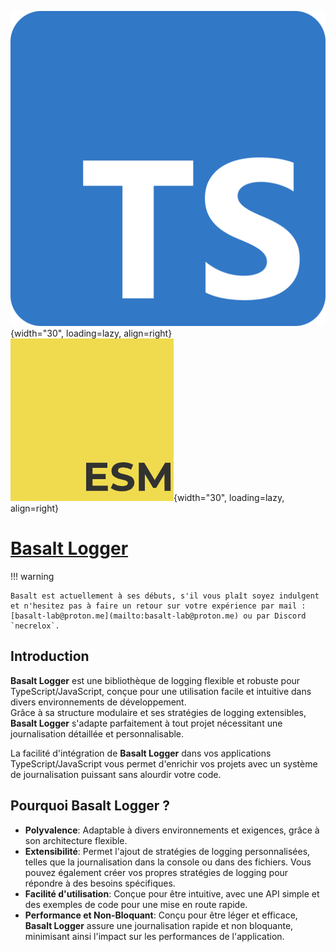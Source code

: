 ![logo](../public/ts.png){width="30", loading=lazy, align=right}
![logo](../public/esm.png){width="30", loading=lazy, align=right}
# **[Basalt Logger](https://www.npmjs.com/package/@basalt-lab/basalt-logger)**

!!! warning

    Basalt est actuellement à ses débuts, s'il vous plaît soyez indulgent et n'hesitez pas à faire un retour sur votre expérience par mail : [basalt-lab@proton.me](mailto:basalt-lab@proton.me) ou par Discord `necrelox`.

## **Introduction**

**Basalt Logger** est une bibliothèque de logging flexible et robuste pour TypeScript/JavaScript, conçue pour une utilisation facile et intuitive dans divers environnements de développement.  
Grâce à sa structure modulaire et ses stratégies de logging extensibles, **Basalt Logger** s'adapte parfaitement à tout projet nécessitant une journalisation détaillée et personnalisable.

La facilité d'intégration de **Basalt Logger** dans vos applications TypeScript/JavaScript vous permet d'enrichir vos projets avec un système de journalisation puissant sans alourdir votre code.

## **Pourquoi Basalt Logger ?**

- **Polyvalence**: Adaptable à divers environnements et exigences, grâce à son architecture flexible.
- **Extensibilité**: Permet l'ajout de stratégies de logging personnalisées, telles que la journalisation dans la console ou dans des fichiers. Vous pouvez également créer vos propres stratégies de logging pour répondre à des besoins spécifiques.
- **Facilité d'utilisation**: Conçue pour être intuitive, avec une API simple et des exemples de code pour une mise en route rapide.
- **Performance et Non-Bloquant**: Conçu pour être léger et efficace, **Basalt Logger** assure une journalisation rapide et non bloquante, minimisant ainsi l'impact sur les performances de l'application.

<script data-name="BMC-Widget"
    data-cfasync="false"
    src="https://cdnjs.buymeacoffee.com/1.0.0/widget.prod.min.js"
    data-id="necrelox"
    data-description="Support me on Buy me a coffee!"
    data-message="Merci de votre visite!"
    data-color="#5F7FFF"
    data-position="Right"
    data-x_margin="18"
    data-y_margin="22" />
